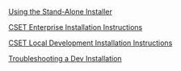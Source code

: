 

[Using the Stand-Alone Installer](stand_alone_install.md)

[CSET Enterprise Installation Instructions](enterprise_install.md)

[CSET Local Development Installation Instructions](local_dev_install.md)


[Troubleshooting a Dev Installation](https://github.com/cisagov/blob/main/docs/trouble_shooting_dev.md)
